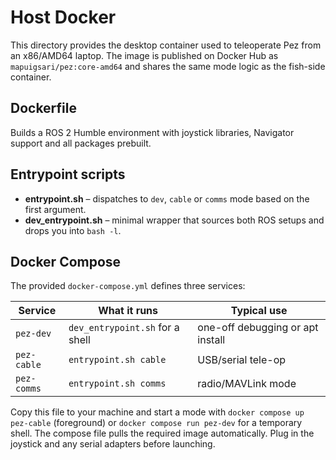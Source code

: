 # Host Docker

This directory provides the desktop container used to teleoperate Pez from an x86/AMD64 laptop.
The image is published on Docker Hub as `mapuigsari/pez:core-amd64` and shares the same mode logic as the fish-side container.

## Dockerfile
Builds a ROS 2 Humble environment with joystick libraries, Navigator support and all packages prebuilt.

## Entrypoint scripts
- **entrypoint.sh** – dispatches to `dev`, `cable` or `comms` mode based on the first argument.
- **dev_entrypoint.sh** – minimal wrapper that sources both ROS setups and drops you into `bash -l`.

## Docker Compose
The provided `docker-compose.yml` defines three services:

| Service     | What it runs                    | Typical use                      |
|-------------|---------------------------------|----------------------------------|
| `pez-dev`   | `dev_entrypoint.sh` for a shell | one-off debugging or apt install |
| `pez-cable` | `entrypoint.sh cable`           | USB/serial tele-op               |
| `pez-comms` | `entrypoint.sh comms`           | radio/MAVLink mode               |

Copy this file to your machine and start a mode with `docker compose up pez-cable` (foreground) or `docker compose run pez-dev` for a temporary shell. The compose file pulls the required image automatically. Plug in the joystick and any serial adapters before launching.

